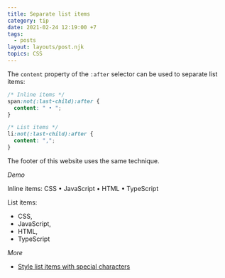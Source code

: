 ```yaml
---
title: Separate list items
category: tip
date: 2021-02-24 12:19:00 +7
tags:
  - posts
layout: layouts/post.njk
topics: CSS
---
```


The `content` property of the `:after` selector can be used to separate list items:

```css
/* Inline items */
span:not(:last-child):after {
  content: " • ";
}

/* List items */
li:not(:last-child):after {
  content: ",";
}
```

The footer of this website uses the same technique.

_Demo_

<style>
.demo__tag:not(:last-child):after {
  content: " • ";
}
.demo__item:not(:last-child):after {
  content: ",";
}
</style>

Inline items:
<span class="demo__tag">CSS</span><span class="demo__tag">JavaScript</span><span class="demo__tag">HTML</span><span class="demo__tag">TypeScript</span>

List items:
<ul>
  <li class="demo__item">CSS</li>
  <li class="demo__item">JavaScript</li>
  <li class="demo__item">HTML</li>
  <li class="demo__item">TypeScript</li>
</ul>

_More_

* [Style list items with special characters](/style-list-items-with-special-characters.html)